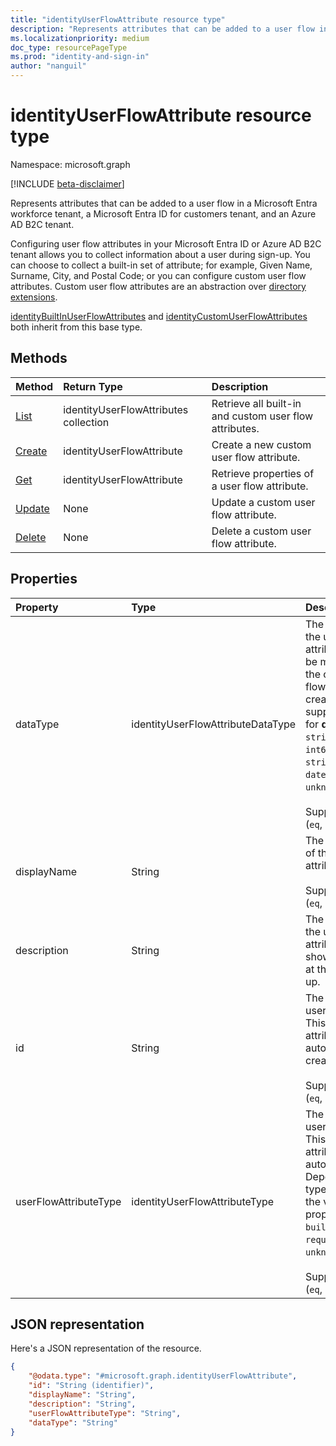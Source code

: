 ```yaml
---
title: "identityUserFlowAttribute resource type"
description: "Represents attributes that can be added to a user flow in a Microsoft Entra workforce tenant, a Microsoft Entra ID for customers tenant, and an Azure AD B2C tenant."
ms.localizationpriority: medium
doc_type: resourcePageType
ms.prod: "identity-and-sign-in"
author: "nanguil"
---
```


# identityUserFlowAttribute resource type

Namespace: microsoft.graph

[!INCLUDE [beta-disclaimer](../../includes/beta-disclaimer.md)]

Represents attributes that can be added to a user flow in a Microsoft Entra workforce tenant, a Microsoft Entra ID for customers tenant, and an Azure AD B2C tenant.

Configuring user flow attributes in your Microsoft Entra ID or Azure AD B2C tenant allows you to collect information about a user during sign-up. You can choose to collect a built-in set of attribute; for example, Given Name, Surname, City, and Postal Code; or you can configure custom user flow attributes. Custom user flow attributes are an abstraction over [directory extensions](/graph/extensibility-overview#directory-azure-ad-extensions).

[identityBuiltInUserFlowAttributes](../resources/identitybuiltinuserflowattribute.md) and [identityCustomUserFlowAttributes](../resources/identitycustomuserflowattribute.md) both inherit from this base type.

## Methods

| Method       | Return Type  |Description|
|:---------------|:--------|:----------|
|[List](../api/identityuserflowattribute-list.md)|identityUserFlowAttributes collection|Retrieve all built-in and custom user flow attributes.|
|[Create](../api/identityuserflowattribute-post.md)|identityUserFlowAttribute|Create a new custom user flow attribute.|
|[Get](../api/identityuserflowattribute-get.md) |identityUserFlowAttribute|Retrieve properties of a user flow attribute.|
|[Update](../api/identityuserflowattribute-update.md)|None|Update a custom user flow attribute.|
|[Delete](../api/identityuserflowattribute-delete.md)|None|Delete a custom user flow attribute.|

## Properties

|Property|Type|Description|
|:---------------|:--------|:----------|
|dataType|identityUserFlowAttributeDataType|The data type of the user flow attribute. This can't be modified after the custom user flow attribute is created. The supported values for **dataType** are: `string` , `boolean` , `int64` , `stringCollection` , `dateTime`, `unknownFutureValue`. <br/><br/> Supports `$filter` (`eq`, `ne`).|
|displayName|String|The display name of the user flow attribute. <br/><br/> Supports `$filter` (`eq`, `ne`). |
|description|String|The description of the user flow attribute that's shown to the user at the time of sign-up.|
|id|String|The identifier of the user flow attribute. This is a read-only attribute that is automatically created. <br/><br/> Supports `$filter` (`eq`, `ne`). |
|userFlowAttributeType|identityUserFlowAttributeType|The type of the user flow attribute. This is a read-only attribute that is automatically set. Depending on the type of attribute, the values for this property are `builtIn`, `custom`, `required`, `unknownFutureValue`. <br/><br/> Supports `$filter` (`eq`, `ne`). |

## JSON representation

Here's a JSON representation of the resource.

<!-- {
  "blockType": "resource",
  "@odata.type": "microsoft.graph.identityUserFlowAttribute"
} -->

```json
{
    "@odata.type": "#microsoft.graph.identityUserFlowAttribute",
    "id": "String (identifier)",
    "displayName": "String",
    "description": "String",
    "userFlowAttributeType": "String",
    "dataType": "String"
}
```
